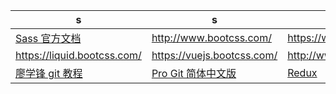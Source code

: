 |s|s|s|s|
|---|---|---|---|
|[Sass 官方文档](http://sass-lang.com/documentation/file.SASS_REFERENCE.html)|http://www.bootcss.com/|https://webpack.bootcss.com/|http://www.gulpjs.com.cn/|
|https://liquid.bootcss.com/|https://vuejs.bootcss.com/|http://www.bootcss.com/p/underscore/|s|
|[廖学锋 git 教程](http://www.liaoxuefeng.com/wiki/0013739516305929606dd18361248578c67b8067c8c017b000)|[Pro Git 简体中文版](http://iissnan.com/progit/)|[Redux](http://redux.js.org/)|[ember](http://emberjs.com/)|

